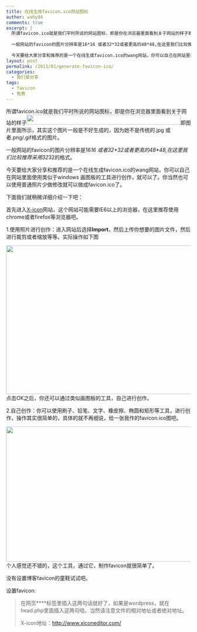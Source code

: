 ```yaml
---
title: 在线生成favicon.ico网站图标
author: wahyd4
comments: true
excerpt: |
  所谓favicon.ico就是我们平时所说的网站图标，即是你在浏览器里面看到关于网站的样子即图片里面所示，其实这个图片一般是不好生成的，因为她不是传统的.jpg 或者.png/.gif格式的图片。
  
  一般网站的favicon的图片分辨率是16*16 或者32*32或者更高的48*48,在这里我们比较推荐采用32*32的格式。
  
  今天要给大家分享和推荐的是一个在线生成favicon.ico的wang网站，你可以自己在网站里面使用类似于windows 画图板的工具进行创作，就可以了。你当然也可以使用普通照片少做修改就可以做成favicon.ico了。
layout: post
permalink: /2011/01/generate-favicon-ico/
categories:
  - 我们爱分享
tags:
  - favicon
  - 免费
---
```

所谓favicon.ico就是我们平时所说的网站图标，即是你在浏览器里面看到关于网站的样子[<img class="aligncenter size-full wp-image-1192" title="1-6-5" src="/images/2011/01/1-6-5.jpg" alt="" width="420" height="27" />][1]即图片里面所示，其实这个图片一般是不好生成的，因为她不是传统的.jpg 或者.png/.gif格式的图片。

一般网站的favicon的图片分辨率是16*16 或者32\*32或者更高的48\*48,在这里我们比较推荐采用32*32的格式。

今天要给大家分享和推荐的是一个在线生成favicon.ico的wang网站，你可以自己在网站里面使用类似于windows 画图板的工具进行创作，就可以了。你当然也可以使用普通照片少做修改就可以做成favicon.ico了。

下面我们就稍微详细介绍一下吧：

首先进入<a href="http://www.xiconeditor.com/" target="_blank">X-icon</a>网站，这个网站可能需要IE6以上的浏览器，在这里推荐使用chrome或者firefox等浏览器吧。

1.使用照片进行创作：进入网站后选择**Import**，然后上传你想要的图片文件，然后进行裁剪或者缩放等等。实际操作如下图

[<img class="aligncenter size-full wp-image-1193" title="1-6-6_conew1" src="/images/2011/01/1-6-6_conew1.jpg" alt="" width="726" height="404" />][2]点击OK之后，你还可以通过类似画图板的工具，自己进行创作。

2.自己创作：你可以使用刷子、铅笔、文字、橡皮擦、椭圆和矩形等工具，进行创作，操作其实很简单的，具体的就不再细说，给一张我作的favicon.ico图吧。

[<img class="aligncenter size-full wp-image-1194" title="1-6-4_conew1" src="/images/2011/01/1-6-4_conew1.jpg" alt="" width="700" height="367" />][3]个人感觉还不错的，这个工具，通过它，制作favicon就很简单了。

没有设置博客favicon的童鞋试试吧。

设置favicon:

> 在网页**<head></head>**标签里插入这两句话就好了，如果是wordpress，就在head.php里面插入这两句哈，当然请注意文件的相对地址或者绝对地址。
> 
> <link rel=”shortcut icon” href=”favicon.ico” />  
> <link rel=”icon” href=”favicon.ico” type=”image/x-icon”/>
> 
> X-icon地址：<http://www.xiconeditor.com/>

 [1]: /images/2011/01/1-6-5.jpg
 [2]: /images/2011/01/1-6-6_conew1.jpg
 [3]: /images/2011/01/1-6-4_conew1.jpg
